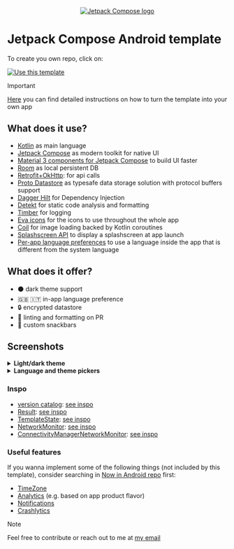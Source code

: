 <div align="center">
  <a href="https://developer.android.com/jetpack/compose">
    <img src="https://tabris.com/wp-content/uploads/2021/06/jetpack-compose-icon_RGB.png" alt="Jetpack Compose logo" title="Jetpack Compose logo" width="200" height="200" />
  </a>
</div>

# Jetpack Compose Android template
To create you own repo, click on:

[![Use this template](https://user-images.githubusercontent.com/38083522/226207439-1195c8c4-e3e2-4db0-8f39-7277b08872be.png)](https://github.com/seve-andre/jetpack-compose-template/generate)

> [!IMPORTANT]
> [Here](https://github.com/seve-andre/jetpack-compose-template/wiki#instructions) you can find
> detailed instructions on how to turn the template into your own app

## What does it use?
- [Kotlin](https://kotlinlang.org/) as main language
- [Jetpack Compose](https://developer.android.com/jetpack/compose) as modern toolkit for native UI
- [Material 3 components for Jetpack Compose](https://developer.android.com/reference/kotlin/androidx/compose/material3/package-summary#top-level-functions)
  to build UI faster
- [Room](https://developer.android.com/training/data-storage/room) as local persistent DB
- [Retrofit+OkHttp](https://square.github.io/retrofit/): for api calls
- [Proto Datastore](https://developer.android.com/topic/libraries/architecture/datastore?gclid=CjwKCAjwkYGVBhArEiwA4sZLuMMCRUnWZzzy-AwDePYTUTn3gO6-rrT8jGo7D-H2vztegIJ-zEsb8hoCtI8QAvD_BwE&gclsrc=aw.ds)
  as typesafe data storage solution with protocol buffers support
- [Dagger Hilt](https://developer.android.com/training/dependency-injection/hilt-android) for
  Dependency Injection
- [Detekt](https://detekt.dev/) for static code analysis and formatting
- [Timber](https://github.com/JakeWharton/timber) for logging
- [Eva icons](https://github.com/DevSrSouza/compose-icons/blob/master/eva-icons/DOCUMENTATION.md)
  for the icons to use throughout the whole app
- [Coil](https://coil-kt.github.io/coil/compose/) for image loading backed by Kotlin coroutines
- [Splashscreen API](https://developer.android.com/develop/ui/views/launch/splash-screen) to display
  a splashscreen at app launch
- [Per-app language preferences](https://developer.android.com/guide/topics/resources/app-languages)
  to use a language inside the app that is different from the system language

## What does it offer?
- ⚫ dark theme support
- 🇬🇧 🇮🇹 in-app language preference
- 🔒 encrypted datastore
- 🔭 linting and formatting on PR
- 🔧 custom snackbars

## Screenshots
<details>
  <summary><strong>Light/dark theme</strong></summary>
  <img src="./screenshots/home-light.png" alt="Light theme home screen screenshot" title="Home light" height="500" />
  <img src="./screenshots/home-dark.png" alt="Dark theme home screen screenshot" title="Home dark" height="500" />
</details>

<details>
  <summary><strong>Language and theme pickers</strong></summary>
  <img src="./screenshots/language-picker.png" alt="Language picker screenshot" title="Language picker" height="500" />
  <img src="./screenshots/theme-picker.png" alt="Theme picker screenshot" title="Theme picker" height="500" />
</details>

### Inspo
- [version catalog](https://github.com/seve-andre/jetpack-compose-template/blob/main/gradle/libs.versions.toml): [see inspo](https://developer.android.com/build/migrate-to-catalogs)
- [Result](https://github.com/seve-andre/jetpack-compose-template/blob/main/app/src/main/kotlin/com/mitch/template/util/Result.kt): [see inspo](https://github.com/android/nowinandroid/blob/607c24e7f7399942e278af663ea4ad350e5bbc3a/core/common/src/main/java/com/google/samples/apps/nowinandroid/core/result/Result.kt)
- [TemplateState](https://github.com/seve-andre/jetpack-compose-template/blob/main/app/src/main/kotlin/com/mitch/template/ui/TemplateState.kt): [see inspo](https://github.com/android/nowinandroid/blob/607c24e7f7399942e278af663ea4ad350e5bbc3a/app/src/main/java/com/google/samples/apps/nowinandroid/ui/NiaAppState.kt)
- [NetworkMonitor](https://github.com/seve-andre/jetpack-compose-template/blob/main/app/src/main/kotlin/com/mitch/template/util/network/NetworkMonitor.kt): [see inspo](https://github.com/android/nowinandroid/blob/9371d0d4b80ffea0105a2376d057243eb68af0fa/core/data/src/main/java/com/google/samples/apps/nowinandroid/core/data/util/NetworkMonitor.kt)
- [ConnectivityManagerNetworkMonitor](https://github.com/seve-andre/jetpack-compose-template/blob/main/app/src/main/kotlin/com/mitch/template/util/network/ConnectivityManagerNetworkMonitor.kt): [see inspo](https://github.com/android/nowinandroid/blob/11fbf53f12898b6ee7c55dda69716fa3600e7317/core/data/src/main/java/com/google/samples/apps/nowinandroid/core/data/util/ConnectivityManagerNetworkMonitor.kt)

### Useful features
If you wanna implement some of the following things (not included by this template), consider
searching
in [Now in Android repo](https://github.com/android/nowinandroid) first:

- [TimeZone](https://github.com/search?q=repo%3Aandroid%2Fnowinandroid%20timezone&type=code)
- [Analytics](https://github.com/search?q=repo%3Aandroid%2Fnowinandroid+analytics+language%3AKotlin&type=code&l=Kotlin) (e.g. based on app product flavor)
- [Notifications](https://firebase.google.com/docs/cloud-messaging)
- [Crashlytics](https://github.com/search?q=repo%3Aandroid%2Fnowinandroid+crashlytics&type=code)

> [!NOTE]
> Feel free to contribute or reach out to me at [my email](mailto:andrea.severi.dev@gmail.com?subject=[GitHub]%20Jetpack%20Compose%20Android%20Template)
